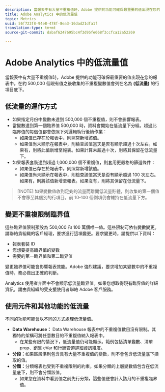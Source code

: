 ```yaml
---
description: 當報表中有大量不重複值時，Adobe 提供的功能可確保最重要的值出現在您的報表中。
title: Adobe Analytics 中的低流量值
topic: Metrics
uuid: 56f723f8-94e8-478f-8ea3-16dad21dfa1f
translation-type: tm+mt
source-git-commit: dabaf6247695bc4f3d9bfe668f3ccfca12a52269

---
```



# Adobe Analytics 中的低流量值

當報表中有大量不重複值時，Adobe 提供的功能可確保最重要的值出現在您的報表中。在約 500,000 個現有值之後收集的不重複變數值會列在名為 **(低流量)** 的行項目底下。

## 低流量的運作方式

* 如果指定月份中變數未達到 500,000 個不重複值，則不會影響報表。
* 當變數達到第一個臨界值 500,000 時，資料會開始在低流量下分組。超過此臨界值的每個值都會依照下列邏輯執行後續作業：
   * 如果值已存在於報表中，則照常新增該值。
   * 如果值尚未顯示在報表中，則檢查該值當天是否有顯示超過十次左右。如果有，則將此值新增至報表。如果計算未超過十次，則將其保留在低流量下。
* 如果報表套裝達到超過 1,000,000 個不重複值，則套用更嚴格的篩選條件：
   * 如果值已存在於報表中，則照常新增該值。
   * 如果值尚未顯示在報表中，則檢查該值當天是否有顯示超過 100 次左右。如果有，則將該值新增至報表。如果沒有，則將其保留在低流量下。

>[!NOTE] 如果變數值收到足夠的流量而離開低流量貯體，則收集的第一個值不會移至其個別的行項目。前 10-100 個例項仍會維持在低流量下方。

## 變更不重複限制臨界值

這些臨界值限制預設為 500,000 和 100 萬個唯一值。這些限制可依各變數變更。請聯絡貴組織的客戶經理，要求進行這項變更。要求變更時，請提供以下資料：

* 報表套裝 ID
* 您想要提高臨界值的變數
* 需要的第一臨界值和第二臨界值

變更臨界值可能會影響報表效能。Adobe 強烈建議，要求增加某變數中的不重複值時，務必做出正確的判斷。

Analytics 使用者介面中不會顯示低流量臨界值。如果您想取得現有臨界值的詳細資訊，請由貴組織的受支援使用者聯絡 Adobe 客戶服務。

## 使用元件和其他功能的低流量

不同的功能可能會以不同的方式處理低流量值。

* **Data Warehouse：** Data Warehouse 報表中的不重複值數目沒有限制。其獨特的架構可將任意數目的不重複值納入報表中。
   * 在某些有限的情況下，低流量值仍可能顯示。範例包括清單變數、清單 prop、銷售 eVar 和行銷管道詳細資訊維度。
* **分段：**&#x200B;如果區段準則包含具有大量不重複值的變數，則不會包含低流量底下擷取的值。
* **分類：**&#x200B;分類報表也受到不重複限制的約束。如果分類的上層變數值包含在低流量底下，則不會分類該值。
   * 如果您在資料中看到值之前先行分類，這些值便會計入該月的不重複臨界值。
